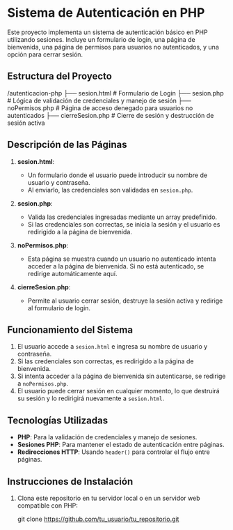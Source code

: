 # Sistema de Autenticación en PHP

Este proyecto implementa un sistema de autenticación básico en PHP utilizando sesiones. Incluye un formulario de login, una página de bienvenida, una página de permisos para usuarios no autenticados, y una opción para cerrar sesión.

## Estructura del Proyecto

/autenticacion-php ├── sesion.html # Formulario de Login ├── sesion.php # Lógica de validación de credenciales y manejo de sesión ├── noPermisos.php # Página de acceso denegado para usuarios no autenticados ├── cierreSesion.php # Cierre de sesión y destrucción de sesión activa

## Descripción de las Páginas

1. **sesion.html**:
   - Un formulario donde el usuario puede introducir su nombre de usuario y contraseña.
   - Al enviarlo, las credenciales son validadas en `sesion.php`.

2. **sesion.php**:
   - Valida las credenciales ingresadas mediante un array predefinido.
   - Si las credenciales son correctas, se inicia la sesión y el usuario es redirigido a la página de bienvenida.

3. **noPermisos.php**:
   - Esta página se muestra cuando un usuario no autenticado intenta acceder a la página de bienvenida. Si no está autenticado, se redirige automáticamente aquí.

4. **cierreSesion.php**:
   - Permite al usuario cerrar sesión, destruye la sesión activa y redirige al formulario de login.

## Funcionamiento del Sistema

1. El usuario accede a `sesion.html` e ingresa su nombre de usuario y contraseña.
2. Si las credenciales son correctas, es redirigido a la página de bienvenida.
3. Si intenta acceder a la página de bienvenida sin autenticarse, se redirige a `noPermisos.php`.
4. El usuario puede cerrar sesión en cualquier momento, lo que destruirá su sesión y lo redirigirá nuevamente a `sesion.html`.

## Tecnologías Utilizadas

- **PHP**: Para la validación de credenciales y manejo de sesiones.
- **Sesiones PHP**: Para mantener el estado de autenticación entre páginas.
- **Redirecciones HTTP**: Usando `header()` para controlar el flujo entre páginas.

## Instrucciones de Instalación

1. Clona este repositorio en tu servidor local o en un servidor web compatible con PHP:

   git clone https://github.com/tu_usuario/tu_repositorio.git
